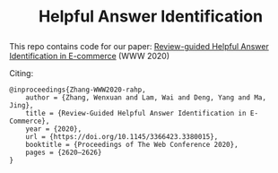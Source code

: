 # <p align=center>Helpful Answer Identification</p>

This repo contains code for our paper: [Review-guided Helpful Answer Identification in E-commerce](https://dl.acm.org/doi/abs/10.1145/3366423.3380015) (WWW 2020)



Citing:

```
@inproceedings{Zhang-WWW2020-rahp,
	author = {Zhang, Wenxuan and Lam, Wai and Deng, Yang and Ma, Jing},
	title = {Review-Guided Helpful Answer Identification in E-Commerce},
	year = {2020},
	url = {https://doi.org/10.1145/3366423.3380015},
	booktitle = {Proceedings of The Web Conference 2020},
	pages = {2620–2626}
}
```

